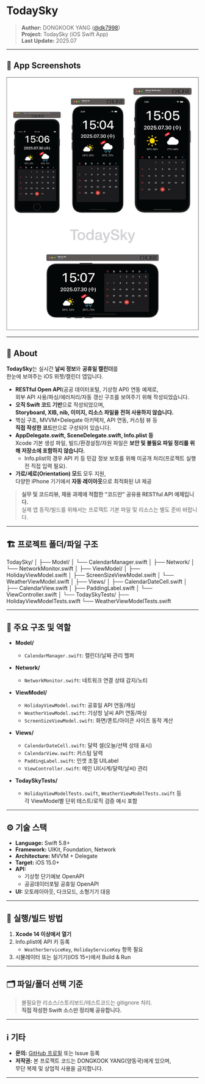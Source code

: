 # TodaySky

> **Author:** DONGKOOK YANG ([@dk7998](https://github.com/dk7998))  
> **Project:** TodaySky (iOS Swift App)  
> **Last Update:** 2025.07

---

## 📱 App Screenshots

<p align="center">
  <img src="screenshots/overview.jpg" width="700" alt="TodaySky 스크린샷 (기기별/가로모드)">
</p>

---

## 📱 About

**TodaySky**는 실시간 **날씨 정보**와 **공휴일 캘린더**를  
한눈에 보여주는 iOS 위젯/캘린더 앱입니다.

- **RESTful Open API**(공공 데이터포털, 기상청 API) 연동 예제로,  
  외부 API 사용/파싱/에러처리/자동 갱신 구조를 보여주기 위해 작성되었습니다.
- **오직 Swift 코드 기반**으로 작성되었으며,  
  **Storyboard, XIB, nib, 이미지, 리소스 파일을 전혀 사용하지 않습니다.**
- 핵심 구조, MVVM+Delegate 아키텍처, API 연동, 커스텀 뷰 등  
  **직접 작성한 코드**만으로 구성되어 있습니다.
- **AppDelegate.swift, SceneDelegate.swift, Info.plist 등**  
  Xcode 기본 생성 파일, 빌드/환경설정/자원 파일은 **보안 및 불필요 파일 정리를 위해 저장소에 포함하지 않습니다.**
  - Info.plist의 경우 API 키 등 민감 정보 보호를 위해 미공개 처리(프로젝트 실행 전 직접 입력 필요).
- **가로/세로(Orientation) 모드** 모두 지원,  
  다양한 iPhone 기기에서 **자동 레이아웃**으로 최적화된 UI 제공

> **실무 및 코드리뷰, 채용 과제에 적합한 “코드만” 공유용 RESTful API 예제입니다.**  
> 실제 앱 동작/빌드를 위해서는 프로젝트 기본 파일 및 리소스는 별도 준비 바랍니다.

---

## 🏗️ 프로젝트 폴더/파일 구조
TodaySky/
│
├── Model/
│   └── CalendarManager.swift
│
├── Network/
│   └── NetworkMonitor.swift
│
├── ViewModel/
│   ├── HolidayViewModel.swift
│   ├── ScreenSizeViewModel.swift
│   └── WeatherViewModel.swift
│
├── Views/
│   ├── CalendarDateCell.swift
│   ├── CalendarView.swift
│   ├── PaddingLabel.swift
│   └── ViewController.swift
│
└── TodaySkyTests/
    ├── HolidayViewModelTests.swift
    └── WeatherViewModelTests.swift

---

## 🔑 주요 구조 및 역할

- **Model/**
  - `CalendarManager.swift`: 캘린더/날짜 관리 헬퍼

- **Network/**
  - `NetworkMonitor.swift`: 네트워크 연결 상태 감지/노티

- **ViewModel/**
  - `HolidayViewModel.swift`: 공휴일 API 연동/캐싱
  - `WeatherViewModel.swift`: 기상청 날씨 API 연동/파싱
  - `ScreenSizeViewModel.swift`: 화면/폰트/아이콘 사이즈 동적 계산

- **Views/**
  - `CalendarDateCell.swift`: 달력 셀(오늘/선택 상태 표시)
  - `CalendarView.swift`: 커스텀 달력
  - `PaddingLabel.swift`: 인셋 조절 UILabel
  - `ViewController.swift`: 메인 UI(시계/달력/날씨) 관리

- **TodaySkyTests/**
  - `HolidayViewModelTests.swift`, `WeatherViewModelTests.swift` 등  
    각 ViewModel별 단위 테스트/로직 검증 예시 포함

---

## ⚙️ 기술 스택

- **Language:** Swift 5.8+
- **Framework:** UIKit, Foundation, Network
- **Architecture:** MVVM + Delegate
- **Target:** iOS 15.0+
- **API:**  
  - 기상청 단기예보 OpenAPI  
  - 공공데이터포털 공휴일 OpenAPI
- **UI:** 오토레이아웃, 다크모드, 소형기기 대응

---

## 🚀 실행/빌드 방법

1. **Xcode 14 이상에서 열기**
2. Info.plist에 API 키 등록  
   - `WeatherServiceKey`, `HolidayServiceKey` 항목 필요
3. 시뮬레이터 또는 실기기(iOS 15+)에서 Build & Run

---

## 🗂️ 파일/폴더 선택 기준

> 불필요한 리소스/스토리보드/테스트코드는 gitignore 처리.  
> **직접 작성한 Swift 소스만 정리해 공유합니다.**

---

## ℹ️ 기타

- **문의:** [GitHub 프로필](https://github.com/dk7998) 또는 Issue 등록
- **저작권:** 본 프로젝트 코드는 DONGKOOK YANG(양동국)에게 있으며,  
  무단 복제 및 상업적 사용을 금지합니다.

---
